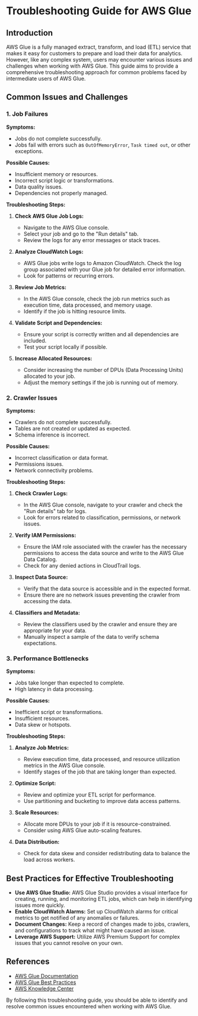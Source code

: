 # Troubleshooting Guide for AWS Glue

## Introduction

AWS Glue is a fully managed extract, transform, and load (ETL) service that makes it easy for customers to prepare and load their data for analytics. However, like any complex system, users may encounter various issues and challenges when working with AWS Glue. This guide aims to provide a comprehensive troubleshooting approach for common problems faced by intermediate users of AWS Glue.

## Common Issues and Challenges

### 1. Job Failures

**Symptoms:**
- Jobs do not complete successfully.
- Jobs fail with errors such as `OutOfMemoryError`, `Task timed out`, or other exceptions.

**Possible Causes:**
- Insufficient memory or resources.
- Incorrect script logic or transformations.
- Data quality issues.
- Dependencies not properly managed.

**Troubleshooting Steps:**

1. **Check AWS Glue Job Logs:**
   - Navigate to the AWS Glue console.
   - Select your job and go to the "Run details" tab.
   - Review the logs for any error messages or stack traces.

2. **Analyze CloudWatch Logs:**
   - AWS Glue jobs write logs to Amazon CloudWatch. Check the log group associated with your Glue job for detailed error information.
   - Look for patterns or recurring errors.

3. **Review Job Metrics:**
   - In the AWS Glue console, check the job run metrics such as execution time, data processed, and memory usage.
   - Identify if the job is hitting resource limits.

4. **Validate Script and Dependencies:**
   - Ensure your script is correctly written and all dependencies are included.
   - Test your script locally if possible.

5. **Increase Allocated Resources:**
   - Consider increasing the number of DPUs (Data Processing Units) allocated to your job.
   - Adjust the memory settings if the job is running out of memory.

### 2. Crawler Issues

**Symptoms:**
- Crawlers do not complete successfully.
- Tables are not created or updated as expected.
- Schema inference is incorrect.

**Possible Causes:**
- Incorrect classification or data format.
- Permissions issues.
- Network connectivity problems.

**Troubleshooting Steps:**

1. **Check Crawler Logs:**
   - In the AWS Glue console, navigate to your crawler and check the "Run details" tab for logs.
   - Look for errors related to classification, permissions, or network issues.

2. **Verify IAM Permissions:**
   - Ensure the IAM role associated with the crawler has the necessary permissions to access the data source and write to the AWS Glue Data Catalog.
   - Check for any denied actions in CloudTrail logs.

3. **Inspect Data Source:**
   - Verify that the data source is accessible and in the expected format.
   - Ensure there are no network issues preventing the crawler from accessing the data.

4. **Classifiers and Metadata:**
   - Review the classifiers used by the crawler and ensure they are appropriate for your data.
   - Manually inspect a sample of the data to verify schema expectations.

### 3. Performance Bottlenecks

**Symptoms:**
- Jobs take longer than expected to complete.
- High latency in data processing.

**Possible Causes:**
- Inefficient script or transformations.
- Insufficient resources.
- Data skew or hotspots.

**Troubleshooting Steps:**

1. **Analyze Job Metrics:**
   - Review execution time, data processed, and resource utilization metrics in the AWS Glue console.
   - Identify stages of the job that are taking longer than expected.

2. **Optimize Script:**
   - Review and optimize your ETL script for performance.
   - Use partitioning and bucketing to improve data access patterns.

3. **Scale Resources:**
   - Allocate more DPUs to your job if it is resource-constrained.
   - Consider using AWS Glue auto-scaling features.

4. **Data Distribution:**
   - Check for data skew and consider redistributing data to balance the load across workers.

## Best Practices for Effective Troubleshooting

- **Use AWS Glue Studio:** AWS Glue Studio provides a visual interface for creating, running, and monitoring ETL jobs, which can help in identifying issues more quickly.
- **Enable CloudWatch Alarms:** Set up CloudWatch alarms for critical metrics to get notified of any anomalies or failures.
- **Document Changes:** Keep a record of changes made to jobs, crawlers, and configurations to track what might have caused an issue.
- **Leverage AWS Support:** Utilize AWS Premium Support for complex issues that you cannot resolve on your own.

## References

- [AWS Glue Documentation](https://docs.aws.amazon.com/glue/latest/dg/what-is-glue.html)
- [AWS Glue Best Practices](https://aws.amazon.com/blogs/big-data/top-10-performance-tuning-tips-for-aws-glue/)
- [AWS Knowledge Center](https://aws.amazon.com/premiumsupport/knowledge-center/)

By following this troubleshooting guide, you should be able to identify and resolve common issues encountered when working with AWS Glue.